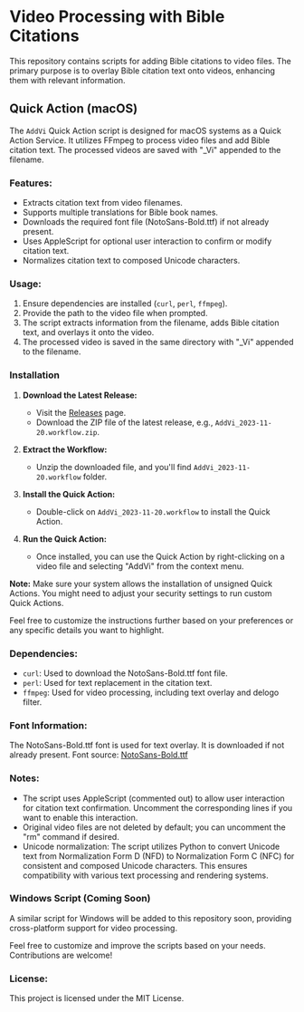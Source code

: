 # Video Processing with Bible Citations

This repository contains scripts for adding Bible citations to video files. The primary purpose is to overlay Bible citation text onto videos, enhancing them with relevant information.

## Quick Action (macOS)

The `AddVi` Quick Action script is designed for macOS systems as a Quick Action Service. It utilizes FFmpeg to process video files and add Bible citation text. The processed videos are saved with "_Vi" appended to the filename.

### Features:

- Extracts citation text from video filenames.
- Supports multiple translations for Bible book names.
- Downloads the required font file (NotoSans-Bold.ttf) if not already present.
- Uses AppleScript for optional user interaction to confirm or modify citation text.
- Normalizes citation text to composed Unicode characters.

### Usage:

1. Ensure dependencies are installed (`curl`, `perl`, `ffmpeg`).
2. Provide the path to the video file when prompted.
3. The script extracts information from the filename, adds Bible citation text, and overlays it onto the video.
4. The processed video is saved in the same directory with "_Vi" appended to the filename.

### Installation

1. **Download the Latest Release:**
   - Visit the [Releases](https://github.com/vangquan/AddVi/releases) page.
   - Download the ZIP file of the latest release, e.g., `AddVi_2023-11-20.workflow.zip`.

2. **Extract the Workflow:**
   - Unzip the downloaded file, and you'll find `AddVi_2023-11-20.workflow` folder.

3. **Install the Quick Action:**
   - Double-click on `AddVi_2023-11-20.workflow` to install the Quick Action.

4. **Run the Quick Action:**
   - Once installed, you can use the Quick Action by right-clicking on a video file and selecting "AddVi" from the context menu.

**Note:** Make sure your system allows the installation of unsigned Quick Actions. You might need to adjust your security settings to run custom Quick Actions.

Feel free to customize the instructions further based on your preferences or any specific details you want to highlight.

### Dependencies:

* `curl`: Used to download the NotoSans-Bold.ttf font file.
* `perl`: Used for text replacement in the citation text.
* `ffmpeg`: Used for video processing, including text overlay and delogo filter.

### Font Information:

The NotoSans-Bold.ttf font is used for text overlay. It is downloaded if not already present.
Font source: [NotoSans-Bold.ttf](https://b.jw-cdn.org/fonts/noto-sans/2.007-edcd458/hinted/NotoSans-Bold.ttf)

### Notes:

* The script uses AppleScript (commented out) to allow user interaction for citation text confirmation. Uncomment the corresponding lines if you want to enable this interaction.
* Original video files are not deleted by default; you can uncomment the "rm" command if desired.
* Unicode normalization: The script utilizes Python to convert Unicode text from Normalization Form D (NFD) to Normalization Form C (NFC) for consistent and composed Unicode characters. This ensures compatibility with various text processing and rendering systems.

### Windows Script (Coming Soon)

A similar script for Windows will be added to this repository soon, providing cross-platform support for video processing.

Feel free to customize and improve the scripts based on your needs. Contributions are welcome!

### License:

This project is licensed under the MIT License.
